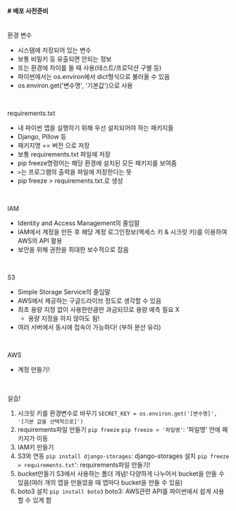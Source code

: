 #### # 배포 사전준비
<br>
환경 변수

* 시스템에 저장되어 있는 변수
* 보통 비밀키 등 유출되면 안되는 정보
* 또는 환경에 차이를 둘 때 사용(테스트/프로덕션 구별 등)
* 파이썬에서는 os.environ에서 dict형식으로 불러올 수 있음
* os.environ.get('변수명', '기본값')으로 사용

<br>

requirements.txt

* 내 파이썬 앱을 실행하기 위해 우선 설치되어야 하는 패키지들
* Django, Pillow 등
* 패키지명 == 버전 으로 저장
* 보통 requirements.txt 파일에 저장
* pip freeze명령어는 해당 환경에 설치된 모든 패키지를 보여줌
* `>`는 프로그램의 출력을 파일에 저장한다는 뜻
* pip freeze > requirements.txt.로 생성

<br>

IAM

* Identity and Access Management의 줄임말
* IAM에서 계정을 만든 후 해당 계정 로그인정보(엑세스 키 & 시크릿 키)를 이용하여 AWS의 API 활용
* 보안을 위해 권한을 최대한 보수적으로 잡음

<br>

S3

* Simple Storage Service의 줄임말
* AWS에서 제공하는 구글드라이브 정도로 생각할 수 있음
* 최초 용량 지정 없이 사용한만큼만 과금되므로 용량 예측 필요 X
  * 용량 지정을 하지 않아도 됨!
* 여러 서버에서 동시에 접속이 가능하다! (부하 분산 유리)

<br>

AWS

* 계정 만들기!

<br>



실습!

1. 시크릿 키를 환경변수로 바꾸기
   `SECRET_KEY = os.environ.get('[변수명]', '[기본 값을 선택적으로]')`
2. requirements파일 만들기
   `pip freeze`
   `pip freeze > '파일명'`: '파일명' 안에  패키지가 이동
3. IAM키 만들기
4. S3와 연동
   `pip install django-storages`: django-storages 설치
   `pip freeze > requirements.txt`': requirements파일 만들기!
5.  bucket만들기
   S3에서 사용하는 폴더 개념!
   다양하게 나누어서 bucket을 만들 수 있음(여러 개의 앱을 만들었을 때 앱마다 bucket을 만들 수 있음)
6. boto3 설치
   `pip install boto3`
   boto3: AWS관련 API를 파이썬에서 쉽게 사용할 수 있게 함